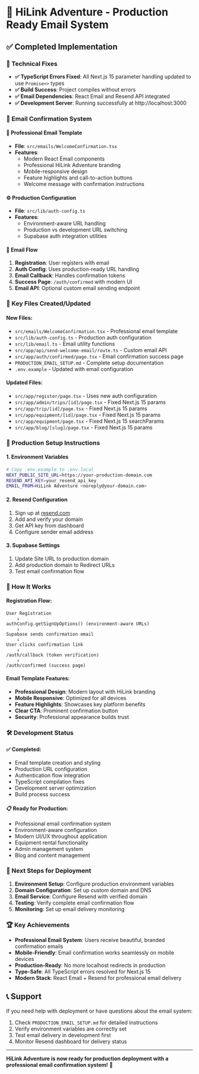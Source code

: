 # 🎉 HiLink Adventure - Production Ready Email System

## ✅ Completed Implementation

### 🔧 Technical Fixes
- **✅ TypeScript Errors Fixed**: All Next.js 15 parameter handling updated to use `Promise<>` types
- **✅ Build Success**: Project compiles without errors
- **✅ Email Dependencies**: React Email and Resend API integrated
- **✅ Development Server**: Running successfully at http://localhost:3000

### 📧 Email Confirmation System

#### 🎨 Professional Email Template
- **File**: `src/emails/WelcomeConfirmation.tsx`
- **Features**: 
  - Modern React Email components
  - Professional HiLink Adventure branding
  - Mobile-responsive design
  - Feature highlights and call-to-action buttons
  - Welcome message with confirmation instructions

#### ⚙️ Production Configuration
- **File**: `src/lib/auth-config.ts`
- **Features**:
  - Environment-aware URL handling
  - Production vs development URL switching
  - Supabase auth integration utilities

#### 🔄 Email Flow
1. **Registration**: User registers with email
2. **Auth Config**: Uses production-ready URL handling
3. **Email Callback**: Handles confirmation tokens
4. **Success Page**: `/auth/confirmed` with modern UI
5. **Email API**: Optional custom email sending endpoint

### 📁 Key Files Created/Updated

#### New Files:
- `src/emails/WelcomeConfirmation.tsx` - Professional email template
- `src/lib/auth-config.ts` - Production auth configuration
- `src/lib/email.ts` - Email utility functions
- `src/app/api/send-welcome-email/route.ts` - Custom email API
- `src/app/auth/confirmed/page.tsx` - Email confirmation success page
- `PRODUCTION_EMAIL_SETUP.md` - Complete setup documentation
- `.env.example` - Updated with email configuration

#### Updated Files:
- `src/app/register/page.tsx` - Uses new auth configuration
- `src/app/admin/trips/[id]/page.tsx` - Fixed Next.js 15 params
- `src/app/trip/[id]/page.tsx` - Fixed Next.js 15 params
- `src/app/equipment/[id]/page.tsx` - Fixed Next.js 15 params
- `src/app/equipment/page.tsx` - Fixed Next.js 15 searchParams
- `src/app/blog/[slug]/page.tsx` - Fixed Next.js 15 params

### 🚀 Production Setup Instructions

#### 1. Environment Variables
```bash
# Copy .env.example to .env.local
NEXT_PUBLIC_SITE_URL=https://your-production-domain.com
RESEND_API_KEY=your_resend_api_key
EMAIL_FROM=HiLink Adventure <noreply@your-domain.com>
```

#### 2. Resend Configuration
1. Sign up at [resend.com](https://resend.com)
2. Add and verify your domain
3. Get API key from dashboard
4. Configure sender email address

#### 3. Supabase Settings
1. Update Site URL to production domain
2. Add production domain to Redirect URLs
3. Test email confirmation flow

### 🔄 How It Works

#### Registration Flow:
```
User Registration 
    ↓
authConfig.getSignUpOptions() (environment-aware URLs)
    ↓
Supabase sends confirmation email
    ↓
User clicks confirmation link
    ↓
/auth/callback (token verification)
    ↓
/auth/confirmed (success page)
```

#### Email Template Features:
- **Professional Design**: Modern layout with HiLink branding
- **Mobile Responsive**: Optimized for all devices
- **Feature Highlights**: Showcases key platform benefits
- **Clear CTA**: Prominent confirmation button
- **Security**: Professional appearance builds trust

### 🛠️ Development Status

#### ✅ Completed:
- Email template creation and styling
- Production URL configuration
- Authentication flow integration
- TypeScript compilation fixes
- Development server optimization
- Build process success

#### 📋 Ready for Production:
- Professional email confirmation system
- Environment-aware configuration
- Modern UI/UX throughout application
- Equipment rental functionality
- Admin management system
- Blog and content management

### 🎯 Next Steps for Deployment

1. **Environment Setup**: Configure production environment variables
2. **Domain Configuration**: Set up custom domain and DNS
3. **Email Service**: Configure Resend with verified domain
4. **Testing**: Verify complete email confirmation flow
5. **Monitoring**: Set up email delivery monitoring

### 🏆 Key Achievements

- **Professional Email System**: Users receive beautiful, branded confirmation emails
- **Mobile-Friendly**: Email confirmation works seamlessly on mobile devices
- **Production-Ready**: No more localhost redirects in production
- **Type-Safe**: All TypeScript errors resolved for Next.js 15
- **Modern Stack**: React Email + Resend for professional email delivery

## 📞 Support

If you need help with deployment or have questions about the email system:
1. Check `PRODUCTION_EMAIL_SETUP.md` for detailed instructions
2. Verify environment variables are correctly set
3. Test email delivery in development first
4. Monitor Resend dashboard for delivery status

---

**HiLink Adventure is now ready for production deployment with a professional email confirmation system!** 🚀
